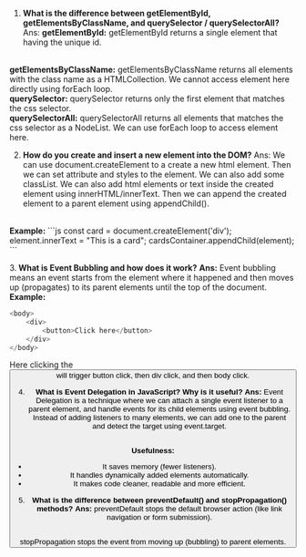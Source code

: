 
1. <b>What is the difference between getElementById, getElementsByClassName, and querySelector / querySelectorAll?</b>
Ans: 
<b>getElementById:</b> getElementById returns a single element that having the unique id.
<br>
<b>getElementsByClassName:</b> getElementsByClassName returns all elements with the class name as a HTMLCollection. We cannot access element here directly using forEach loop.
<br>
<b>querySelector:</b> querySelector returns only the first element that matches the css selector.
<br>
<b>querySelectorAll:</b> querySelectorAll returns all elements that matches the css selector as a NodeList. We can use forEach loop to access element here.
<br>

2. <b>How do you create and insert a new element into the DOM?</b>
Ans:
We can use document.createElement to a create a new html element. Then we can set attribute and styles to the element. We can also add some classList. We can also add html elements or text inside the created element using innerHTML/innerText. Then we can append the created element to a parent element using appendChild().
<br>
<b>Example: </b>
```js
const card = document.createElement('div');
element.innerText = "This is a card";
cardsContainer.appendChild(element);
```

3.<b> What is Event Bubbling and how does it work?</b>
<b>Ans:</b>
Event bubbling means an event starts from the element where it happened and then moves up (propagates) to its parent elements until the top of the document.
<b>Example:</b>
```js
<body>
    <div>
        <button>Click here</button>
    </div>
</body>
```
Here clicking the <button> will trigger button click, then div click, and then body click.


4. <b>What is Event Delegation in JavaScript? Why is it useful?</b>
<b>Ans:</b>
Event Delegation is a technique where we can attach a single event listener to a parent element, and handle events for its child elements using event bubbling. Instead of adding listeners to many elements, we can add one to the parent and detect the target using event.target.
<br>
<b>Usefulness:</b>
<ul>
<li> It saves memory (fewer listeners).</li>
<li> It handles dynamically added elements automatically.</li>
<li> It makes code cleaner, readable and more efficient.</li>
</ul>


5. <b>What is the difference between preventDefault() and stopPropagation() methods?</b>
<b>Ans:</b>
preventDefault stops the default browser action (like link navigation or form submission).
<br>
stopPropagation stops the event from moving up (bubbling) to parent elements.

